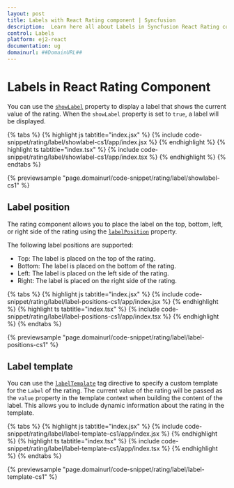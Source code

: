 ```yaml
---
layout: post
title: Labels with React Rating component | Syncfusion
description:  Learn here all about Labels in Syncfusion React Rating component of Syncfusion Essential JS 2 and more.
control: Labels
platform: ej2-react
documentation: ug
domainurl: ##DomainURL##
---
```


# Labels in React Rating Component

You can use the [`showLabel`](https://ej2.syncfusion.com/react/documentation/api/rating/#showlabel) property to display a label that shows the current value of the rating. When the `showLabel` property is set to `true`, a label will be displayed.

{% tabs %}
{% highlight js tabtitle="index.jsx" %}
{% include code-snippet/rating/label/showlabel-cs1/app/index.jsx %}
{% endhighlight %}
{% highlight ts tabtitle="index.tsx" %}
{% include code-snippet/rating/label/showlabel-cs1/app/index.tsx %}
{% endhighlight %}
{% endtabs %}

{% previewsample "page.domainurl/code-snippet/rating/label/showlabel-cs1" %}

## Label position

The rating component allows you to place the label on the top, bottom, left, or right side of the rating using the [`labelPosition`](https://ej2.syncfusion.com/react/documentation/api/rating/#labelposition) property.

The following label positions are supported:

* Top: The label is placed on the top of the rating.
* Bottom: The label is placed on the bottom of the rating.
* Left: The label is placed on the left side of the rating.
* Right: The label is placed on the right side of the rating.

{% tabs %}
{% highlight js tabtitle="index.jsx" %}
{% include code-snippet/rating/label/label-positions-cs1/app/index.jsx %}
{% endhighlight %}
{% highlight ts tabtitle="index.tsx" %}
{% include code-snippet/rating/label/label-positions-cs1/app/index.tsx %}
{% endhighlight %}
{% endtabs %}

{% previewsample "page.domainurl/code-snippet/rating/label/label-positions-cs1" %}

## Label template

You can use the [`labelTemplate`](https://ej2.syncfusion.com/react/documentation/api/rating/#labeltemplate) tag directive to specify a custom template for the `Label` of the rating. The current value of the rating will be passed as the `value` property in the template context when building the content of the label. This allows you to include dynamic information about the rating in the template.

{% tabs %}
{% highlight js tabtitle="index.jsx" %}
{% include code-snippet/rating/label/label-template-cs1/app/index.jsx %}
{% endhighlight %}
{% highlight ts tabtitle="index.tsx" %}
{% include code-snippet/rating/label/label-template-cs1/app/index.tsx %}
{% endhighlight %}
{% endtabs %}

{% previewsample "page.domainurl/code-snippet/rating/label/label-template-cs1" %}
